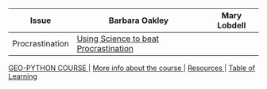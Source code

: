 |Issue|Barbara Oakley| Mary Lobdell|
| --- | --- | --- |  
|Procrastination | [Using Science to beat Procrastination](https://youtu.be/vd2dtkMINIw?t=1053)



[  GEO-PYTHON COURSE  ](https://geo-python-site.readthedocs.io/en/latest/)  |  [  More info about the course  ](read_more.md) | [  Resources  ](learn_more.md) |  [Table of Learning  ](table_of_learning.md)
